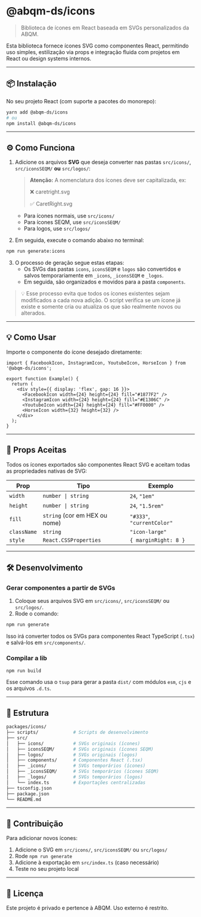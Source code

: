 # @abqm-ds/icons

> Biblioteca de ícones em React baseada em SVGs personalizados da ABQM.

Esta biblioteca fornece ícones SVG como componentes React, permitindo uso simples, estilização via props e integração fluida com projetos em React ou design systems internos.

---

## 📦 Instalação

No seu projeto React (com suporte a pacotes do monorepo):

```bash
yarn add @abqm-ds/icons
# ou
npm install @abqm-ds/icons
```

---

## ⚙️ Como Funciona

1. Adicione os arquivos **SVG** que deseja converter nas pastas `src/icons/`, `src/iconsSEQM/` **ou** `src/logos/`:

   > **Atenção:** A nomenclatura dos ícones deve ser capitalizada, ex:
   >
   > ❌ caretright.svg
   >
   > ✅ CaretRight.svg

   - Para ícones normais, use `src/icons/`
   - Para ícones SEQM, use `src/iconsSEQM/`
   - Para logos, use `src/logos/`

2. Em seguida, execute o comando abaixo no terminal:

```bash
npm run generate:icons
```

3. O processo de geração segue estas etapas:
   - Os SVGs das pastas `icons`, `iconsSEQM` e `logos` são convertidos e salvos temporariamente em `_icons`, `_iconsSEQM` e `_logos`.
   - Em seguida, são organizados e movidos para a pasta `components`.

> 💡 Esse processo evita que todos os ícones existentes sejam modificados a cada nova adição. O script verifica se um ícone já existe e somente cria ou atualiza os que são realmente novos ou alterados.

---

## 💡 Como Usar

Importe o componente do ícone desejado diretamente:

```tsx
import { FacebookIcon, InstagramIcon, YoutubeIcon, HorseIcon } from '@abqm-ds/icons';

export function Example() {
  return (
    <div style={{ display: 'flex', gap: 16 }}>
      <FacebookIcon width={24} height={24} fill="#1877F2" />
      <InstagramIcon width={24} height={24} fill="#E1306C" />
      <YoutubeIcon width={24} height={24} fill="#FF0000" />
      <HorseIcon width={32} height={32} />
    </div>
  );
}
```

---

## 🎯 Props Aceitas

Todos os ícones exportados são componentes React SVG e aceitam todas as propriedades nativas de SVG:

| Prop        | Tipo                          | Exemplo                    |
| ----------- | ----------------------------- | -------------------------- |
| `width`     | `number \| string`            | `24`, `"1em"`              |
| `height`    | `number \| string`            | `24`, `"1.5rem"`           |
| `fill`      | `string` (cor em HEX ou nome) | `"#333"`, `"currentColor"` |
| `className` | `string`                      | `"icon-large"`             |
| `style`     | `React.CSSProperties`         | `{ marginRight: 8 }`       |

---

## 🛠 Desenvolvimento

### Gerar componentes a partir de SVGs

1. Coloque seus arquivos SVG em `src/icons/`, `src/iconsSEQM/` ou `src/logos/`.
2. Rode o comando:

```bash
npm run generate
```

Isso irá converter todos os SVGs para componentes React TypeScript (`.tsx`) e salvá-los em `src/components/`.

### Compilar a lib

```bash
npm run build
```

Esse comando usa o `tsup` para gerar a pasta `dist/` com módulos `esm`, `cjs` e os arquivos `.d.ts`.

---

## 📁 Estrutura

```bash
packages/icons/
├── scripts/             # Scripts de desenvolvimento
├── src/
│   ├── icons/           # SVGs originais (ícones)
│   ├── iconsSEQM/       # SVGs originais (ícones SEQM)
│   ├── logos/           # SVGs originais (logos)
│   ├── components/      # Componentes React (.tsx)
│   ├── _icons/          # SVGs temporários (ícones)
│   ├── _iconsSEQM/      # SVGs temporários (ícones SEQM)
│   ├── _logos/          # SVGs temporários (logos)
│   └── index.ts         # Exportações centralizadas
├── tsconfig.json
├── package.json
└── README.md
```

---

## 🤝 Contribuição

Para adicionar novos ícones:

1. Adicione o SVG em `src/icons/`, `src/iconsSEQM/` ou `src/logos/`
2. Rode `npm run generate`
3. Adicione à exportação em `src/index.ts` (caso necessário)
4. Teste no seu projeto local

---

## 📃 Licença

Este projeto é privado e pertence à ABQM. Uso externo é restrito.
